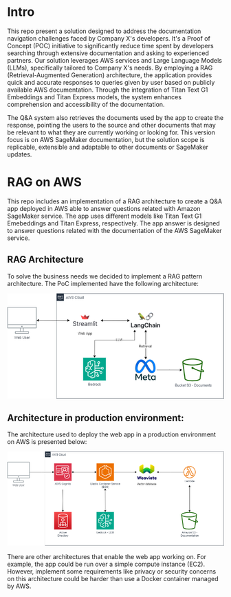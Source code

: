 # Intro
This repo present a solution designed to address the documentation navigation challenges faced by Company X's developers. It's a Proof of Concept (POC) initiative to significantly reduce time spent by developers searching through extensive documentation and asking to experienced partners. Our solution leverages AWS services and Large Language Models (LLMs), specifically tailored to Company X's needs. By employing a RAG (Retrieval-Augmented Generation) architecture, the application provides quick and accurate responses to queries given by user based on publicly available AWS documentation. Through the integration of Titan Text G1 Embeddings and Titan Express models, the system enhances comprehension and accessibility of the documentation. 

The Q&A system also retrieves the documents used by the app to create the response, pointing the users to the source and other documents that may be relevant to what they are currently working or looking for. This version focus is on AWS SageMaker documentation, but the solution scope is replicable, extensible and adaptable to other documents or SageMaker updates.

# RAG on AWS
This repo includes an implementation of a RAG architecture to create a Q&amp;A app deployed in AWS able to answer questions related with Amazon SageMaker service. The app uses different models like Titan Text G1 Emebeddings and Titan Express, respectively. The app answer is designed to answer questions related with the documentation of the AWS SageMaker service.

## RAG Architecture
To solve the business needs we decided to implement a RAG pattern architecture. The PoC implemented have the following architecture:

![alt text](https://github.com/JuanCaBaqueroB/RAG_on_AWS/blob/main/src/RAG_architecture.png)

## Architecture in production environment:
The architecture used to deploy the web app in a production environment on AWS is presented below:

![alt text](https://github.com/JuanCaBaqueroB/RAG_on_AWS/blob/main/src/RAG_on_AWS.png)

There are other architectures that enable the web app working on. For example, the app could be run over a simple compute instance (EC2). However, implement some requirements like privacy or security concerns on this architecture could be harder than use a Docker container managed by AWS. 
